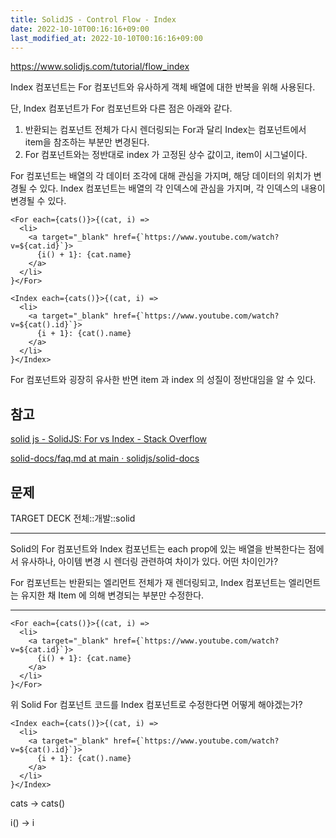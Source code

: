 ```yaml
---
title: SolidJS - Control Flow - Index
date: 2022-10-10T00:16:16+09:00
last_modified_at: 2022-10-10T00:16:16+09:00
---
```



https://www.solidjs.com/tutorial/flow_index

Index 컴포넌트는 For 컴포넌트와 유사하게 객체 배열에 대한 반복을 위해 사용된다.

단, Index 컴포넌트가 For 컴포넌트와 다른 점은 아래와 같다.
1. 반환되는 컴포넌트 전체가 다시 렌더링되는 For과 달리 Index는 컴포넌트에서 item을 참조하는 부분만 변경된다.
2. For 컴포넌트와는 정반대로 index 가 고정된 상수 값이고, item이 시그널이다.

For 컴포넌트는 배열의 각 데이터 조각에 대해 관심을 가지며, 해당 데이터의 위치가 변경될 수 있다. Index 컴포넌트는 배열의 각 인덱스에 관심을 가지며, 각 인덱스의 내용이 변경될 수 있다.

```tsx
<For each={cats()}>{(cat, i) =>
  <li>
    <a target="_blank" href={`https://www.youtube.com/watch?v=${cat.id}`}>
      {i() + 1}: {cat.name}
    </a>
  </li>
}</For>
```

```tsx
<Index each={cats()}>{(cat, i) =>
  <li>
    <a target="_blank" href={`https://www.youtube.com/watch?v=${cat().id}`}>
      {i + 1}: {cat().name}
    </a>
  </li>
}</Index>
```

For 컴포넌트와 굉장히 유사한 반면 item 과 index 의 성질이 정반대임을 알 수 있다.

## 참고

[solid js - SolidJS: For vs Index - Stack Overflow](https://stackoverflow.com/questions/70819075/solidjs-for-vs-index)

[solid-docs/faq.md at main · solidjs/solid-docs](https://github.com/solidjs/solid-docs/blob/main/langs/en/guides/faq.md#why-shouldnt-i-use-map-in-my-template-and-whats-the-difference-between-for-and-index)

## 문제
TARGET DECK
전체::개발::solid

---

<!--ankiQ-->

Solid의 For 컴포넌트와 Index 컴포넌트는 each prop에 있는 배열을 반복한다는 점에서 유사하나, 아이템 변경 시 렌더링 관련하여 차이가 있다. 어떤 차이인가?

<!--ankiA-->

For 컴포넌트는 반환되는 엘리먼트 전체가 재 렌더링되고, Index 컴포넌트는 엘리먼트는 유지한 채  Item 에 의해 변경되는 부분만 수정한다.

<!--ankiE-->
<!--ID: 1664953255292-->

---

<!--ankiQ-->

```tsx
<For each={cats()}>{(cat, i) =>
  <li>
    <a target="_blank" href={`https://www.youtube.com/watch?v=${cat.id}`}>
      {i() + 1}: {cat.name}
    </a>
  </li>
}</For>
```

위 Solid For 컴포넌트 코드를 Index 컴포넌트로 수정한다면 어떻게 해야겠는가?

<!--ankiA-->

```tsx
<Index each={cats()}>{(cat, i) =>
  <li>
    <a target="_blank" href={`https://www.youtube.com/watch?v=${cat().id}`}>
      {i + 1}: {cat().name}
    </a>
  </li>
}</Index>
```

cats -> cats()

i() -> i

<!--ankiE-->
<!--ID: 1664953255323-->
